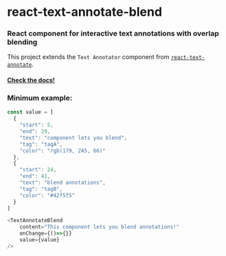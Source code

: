 # react-text-annotate-blend
### React component for interactive text annotations with overlap blending


This project extends the `Text Annotator` component from <a href='https://mcamac.github.io/react-text-annotate/>'>`react-text-annotate`</a>.


#### <a href='https://smhaley.github.io/react-text-annotate-blend/'>Check the docs!</a>


### Minimum example:

```js
const value = [
  {
    "start": 5,
    "end": 29,
    "text": "component lets you blend",
    "tag": "tagA",
    "color": "rgb(179, 245, 66)"
  },
  {
    "start": 24,
    "end": 41,
    "text": "blend annotations",
    "tag": "tagB",
    "color": "#42f5f5"
  }
]

<TextAnnotateBlend
    content="This component lets you blend annotations!"
    onChange={()=>{}}
    value={value}
/>
```